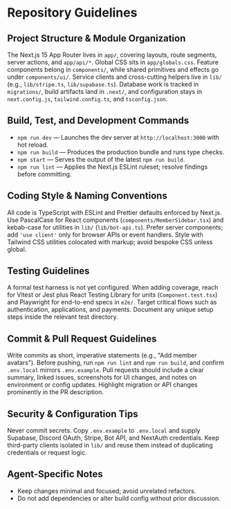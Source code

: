 # Repository Guidelines

## Project Structure & Module Organization
The Next.js 15 App Router lives in `app/`, covering layouts, route segments, server actions, and `app/api/*`. Global CSS sits in `app/globals.css`. Feature components belong in `components/`, while shared primitives and effects go under `components/ui/`. Service clients and cross-cutting helpers live in `lib/` (e.g., `lib/stripe.ts`, `lib/supabase.ts`). Database work is tracked in `migrations/`, build artifacts land in `.next/`, and configuration stays in `next.config.js`, `tailwind.config.ts`, and `tsconfig.json`.

## Build, Test, and Development Commands
- `npm run dev` — Launches the dev server at `http://localhost:3000` with hot reload.
- `npm run build` — Produces the production bundle and runs type checks.
- `npm start` — Serves the output of the latest `npm run build`.
- `npm run lint` — Applies the Next.js ESLint ruleset; resolve findings before committing.

## Coding Style & Naming Conventions
All code is TypeScript with ESLint and Prettier defaults enforced by Next.js. Use PascalCase for React components (`components/MemberSidebar.tsx`) and kebab-case for utilities in `lib/` (`lib/bot-api.ts`). Prefer server components; add `'use client'` only for browser APIs or event handlers. Style with Tailwind CSS utilities colocated with markup; avoid bespoke CSS unless global.

## Testing Guidelines
A formal test harness is not yet configured. When adding coverage, reach for Vitest or Jest plus React Testing Library for units (`Component.test.tsx`) and Playwright for end-to-end specs in `e2e/`. Target critical flows such as authentication, applications, and payments. Document any unique setup steps inside the relevant test directory.

## Commit & Pull Request Guidelines
Write commits as short, imperative statements (e.g., "Add member avatars"). Before pushing, run `npm run lint` and `npm run build`, and confirm `.env.local` mirrors `.env.example`. Pull requests should include a clear summary, linked issues, screenshots for UI changes, and notes on environment or config updates. Highlight migration or API changes prominently in the PR description.

## Security & Configuration Tips
Never commit secrets. Copy `.env.example` to `.env.local` and supply Supabase, Discord OAuth, Stripe, Bot API, and NextAuth credentials. Keep third-party clients isolated in `lib/` and reuse them instead of duplicating credentials or request logic.

## Agent-Specific Notes
- Keep changes minimal and focused; avoid unrelated refactors.
- Do not add dependencies or alter build config without prior discussion.
